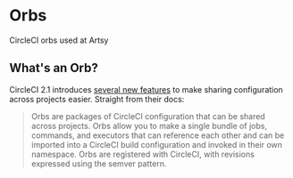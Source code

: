 # Orbs

CircleCI orbs used at Artsy

## What's an Orb?

CircleCI 2.1 introduces [several new features](https://github.com/CircleCI-Public/config-preview-sdk/blob/master/docs/whats-new.md#whats-new-in-21-configuration) to make sharing configuration across projects easier. Straight from their docs:

> Orbs are packages of CircleCI configuration that can be shared across projects. Orbs allow you to make a single bundle of jobs, commands, and executors that can reference each other and can be imported into a CircleCI build configuration and invoked in their own namespace. Orbs are registered with CircleCI, with revisions expressed using the semver pattern.
